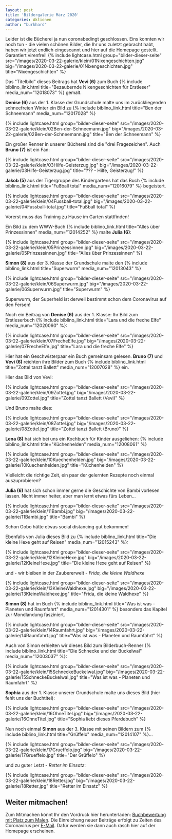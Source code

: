 ```yaml
---
layout: post
title: 'Bildergalerie März 2020'
categories: Aktionen
author: "burkhard"
---
```

Leider ist die Bücherei ja nun coronabedingt geschlossen. Eins konnten wir noch tun - die vielen schönen Bilder, die Ihr uns zuletzt gebracht habt, haben wir jetzt endlich eingescannt und hier auf die Homepage gestellt. Garantiert virenfrei!
{% include lightcase.html group="bilder-dieser-seite"
      src="/images/2020-03-22-galerie/klein/01Nixengeschichten.jpg" 
      big="/images/2020-03-22-galerie/01Nixengeschichten.jpg" 
      title="Nixengeschichten" %}

Das "Titelbild" dieses Beitrags hat **Vevi (6)** zum Buch {% include biblino_link.html title="Bezaubernde Nixengeschichten für Erstleser" media_num="12018073" %} gemalt.

      
**Denise (6)** aus der 1. Klasse der Grundschule malte uns im zurückliegenden schneefreien Winter ein Bild zu {% include biblino_link.html title="Ben der Schneemann" media_num="12017028" %}

{% include lightcase.html group="bilder-dieser-seite"
      src="/images/2020-03-22-galerie/klein/02Ben-der-Schneemann.jpg" 
      big="/images/2020-03-22-galerie/02Ben-der-Schneemann.jpg" 
      title="Ben der Schneemann" %}

Ein großer Renner in unserer Bücherei sind die "drei Fragezeichen". Auch **Bruno (7)** ist ein Fan:

{% include lightcase.html group="bilder-dieser-seite"
      src="/images/2020-03-22-galerie/klein/03Hilfe-Geisterzug.jpg" 
      big="/images/2020-03-22-galerie/03Hilfe-Geisterzug.jpg" 
      title="??? - Hilfe, Geisterzug!" %}

**Jakob (5)** aus der Tigergruppe des Kindergartens hat das Buch {% include biblino_link.html title="Fußball total" media_num="12016079" %} begeistert.

{% include lightcase.html group="bilder-dieser-seite"
      src="/images/2020-03-22-galerie/klein/04Fussball-total.jpg" 
      big="/images/2020-03-22-galerie/04Fussball-total.jpg" 
      title="Fußball total" %}
      
Vorerst muss das Training zu Hause im Garten stattfinden!

Ein Bild zu dem WWW-Buch {% include biblino_link.html title="Alles über Prinzessinnen" media_num="12014252" %} malte **Julia (6)**:

{% include lightcase.html group="bilder-dieser-seite"
      src="/images/2020-03-22-galerie/klein/05Prinzessinnen.jpg" 
      big="/images/2020-03-22-galerie/05Prinzessinnen.jpg" 
      title="Alles über Prinzessinnen" %}

**Simon (8)** aus der 3. Klasse der Grundschule malte den {% include biblino_link.html title="Superwurm" media_num="12013043" %}

{% include lightcase.html group="bilder-dieser-seite"
      src="/images/2020-03-22-galerie/klein/06Superwurm.jpg" 
      big="/images/2020-03-22-galerie/06Superwurm.jpg" 
      title="Superwurm" %}

Superwurm, der Superheld ist derweil bestimmt schon dem Coronavirus auf den Fersen!

Noch ein Beitrag von **Denise (6)** aus der 1. Klasse: Ihr Bild zum Erstleserbuch {% include biblino_link.html title="Lara und die freche Elfe" media_num="12020060" %}:

{% include lightcase.html group="bilder-dieser-seite"
      src="/images/2020-03-22-galerie/klein/07FrecheElfe.jpg" 
      big="/images/2020-03-22-galerie/07FrecheElfe.jpg" 
      title="Lara und die freche Elfe" %}

Hier hat ein Geschwisterpaar ein Buch gemeinsam gelesen. **Bruno (7)** und **Vevi (6)** reichten ihre Bilder zum Buch {% include biblino_link.html title="Zottel tanzt Ballett" media_num="12007028" %} ein.

Hier das Bild von Vevi:

{% include lightcase.html group="bilder-dieser-seite"
      src="/images/2020-03-22-galerie/klein/09Zottel.jpg" 
      big="/images/2020-03-22-galerie/09Zottel.jpg" 
      title="Zottel tanzt Ballett (Vevi)" %}

Und Bruno malte dies:

{% include lightcase.html group="bilder-dieser-seite"
      src="/images/2020-03-22-galerie/klein/08Zottel.jpg" 
      big="/images/2020-03-22-galerie/08Zottel.jpg" 
      title="Zottel tanzt Ballett (Bruno)" %}

**Lena (8)** hat sich bei uns ein Kochbuch für Kinder ausgeliehen: {% include biblino_link.html title="Küchenhelden" media_num="12008061" %}

{% include lightcase.html group="bilder-dieser-seite"
      src="/images/2020-03-22-galerie/klein/10Kuechenhelden.jpg" 
      big="/images/2020-03-22-galerie/10Kuechenhelden.jpg" 
      title="Küchenhelden" %}
      
Vielleicht die richtige Zeit, ein paar der gelernten Rezepte noch einmal auszuprobieren?

**Julia (6)** hat sich schon immer gerne die Geschichte von Bambi vorlesen lassen. Nicht immer heiter, aber man lernt etwas fürs Leben...

{% include lightcase.html group="bilder-dieser-seite"
      src="/images/2020-03-22-galerie/klein/11Bambi.jpg" 
      big="/images/2020-03-22-galerie/11Bambi.jpg" 
      title="Bambi" %}

Schon Gobo hätte etwas social distancing gut bekommen!

Ebenfalls von Julia dieses Bild zu {% include biblino_link.html title="Die kleine Hexe geht auf Reisen" media_num="12015243" %}:

{% include lightcase.html group="bilder-dieser-seite"
      src="/images/2020-03-22-galerie/klein/12KleineHexe.jpg" 
      big="/images/2020-03-22-galerie/12KleineHexe.jpg" 
      title="Die kleine Hexe geht auf Reisen" %}

und - wir bleiben in der Zaubererwelt - *Frida, die kleine Waldhexe*

{% include lightcase.html group="bilder-dieser-seite"
      src="/images/2020-03-22-galerie/klein/13KleineWaldhexe.jpg" 
      big="/images/2020-03-22-galerie/13KleineWaldhexe.jpg" 
      title="Frida, die kleine Waldhexe" %}

**Simon (8)** hat im Buch {% include biblino_link.html title="Was ist was - Planeten und Raumfahrt" media_num="12014301" %} besonders das Kapitel zur Mondlandung fasziniert.

{% include lightcase.html group="bilder-dieser-seite"
      src="/images/2020-03-22-galerie/klein/14Raumfahrt.jpg" 
      big="/images/2020-03-22-galerie/14Raumfahrt.jpg" 
      title="Was ist was - Planeten und Raumfahrt" %}

Auch von Simon erhielten wir dieses Bild zum Bilderbuch-Renner {% include biblino_link.html title="Die Schnecke und der Buckelwal" media_num="12003037" %}:

{% include lightcase.html group="bilder-dieser-seite"
      src="/images/2020-03-22-galerie/klein/15SchneckeBuckelwal.jpg" 
      big="/images/2020-03-22-galerie/15SchneckeBuckelwal.jpg" 
      title="Was ist was - Planeten und Raumfahrt" %}

**Sophia** aus der 1. Klasse unserer Grundschule malte uns dieses Bild (hier fehlt uns der Buchtitel):

{% include lightcase.html group="bilder-dieser-seite"
      src="/images/2020-03-22-galerie/klein/16OhneTitel.jpg" 
      big="/images/2020-03-22-galerie/16OhneTitel.jpg" 
      title="Sophia liebt dieses Pferdebuch" %}
      
Nun noch einmal **Simon** aus der 3. Klasse mit seinen Bildern zum {% include biblino_link.html title="Grüffelo" media_num="12014107" %}...

{% include lightcase.html group="bilder-dieser-seite"
      src="/images/2020-03-22-galerie/klein/17Grueffelo.jpg" 
      big="/images/2020-03-22-galerie/17Grueffelo.jpg" 
      title="Der Grüffelo" %}

und zu guter Letzt - *Retter im Einsatz*:

{% include lightcase.html group="bilder-dieser-seite"
      src="/images/2020-03-22-galerie/klein/18Retter.jpg" 
      big="/images/2020-03-22-galerie/18Retter.jpg" 
      title="Retter im Einsatz" %}


## Weiter mitmachen!

Zum Mitmachen könnt Ihr den Vordruck hier herunterladen: [Buchbewertung mit Platz zum Malen](/images/2018-11-15-vorleseaktion/BildZumBuchMalen.pdf). Die Einreichung neuer Beiträge erfolgt zu Zeiten des Coronavirus per [E-Mail](/der-weg-zu-uns/#e-mail-adresse). Dafür werden sie dann auch rasch hier auf der Homepage erscheinen.


